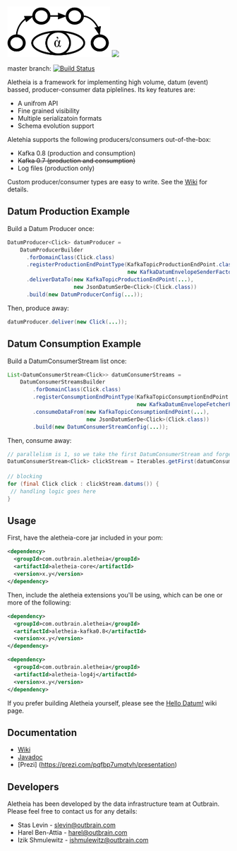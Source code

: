 <img src="/logo/Aletheia-logo.png" height="115"></img>
![](https://github.com/outbrain/Aletheia/blob/master/logo/Aletheia.png)

master branch: [![Build Status](https://travis-ci.org/outbrain/Aletheia.svg?branch=master)](https://travis-ci.org/outbrain/Aletheia)

Aletheia is a framework for implementing high volume, datum (event) bassed, producer-consumer data piplelines. Its key features are:
 * A unifrom API
 * Fine grained visibility
 * Multiple serializatoin formats
 * Schema evolution support

Aletehia supports the following producers/consumers out-of-the-box:
* Kafka 0.8 (production and consumption)
* ~~Kafka 0.7 (production and consumption)~~
* Log files (production only)

Custom producer/consumer types are easy to write. See the [Wiki](https://github.com/outbrain/Aletheia/wiki/Production-%26-Consumption-EndPoint-types) for details.

Datum Production Example
-------------------------

Build a Datum Producer once:

```java
DatumProducer<Click> datumProducer = 
    DatumProducerBuilder
      .forDomainClass(Click.class)
      .registerProductionEndPointType(KafkaTopicProductionEndPoint.class,
                                      new KafkaDatumEnvelopeSenderFactory())
      .deliverDataTo(new KafkaTopicProductionEndPoint(...), 
                     new JsonDatumSerDe<Click>(Click.class))
      .build(new DatumProducerConfig(...));
```

Then, produce away:

```java
datumProducer.deliver(new Click(...));
```

Datum Consumption Example
--------------------------

Build a DatumConsumerStream list once:

```java
List<DatumConsumerStream<Click>> datumConsumerStreams =
    DatumConsumerStreamsBuilder
        .forDomainClass(Click.class)
        .registerConsumptionEndPointType(KafkaTopicConsumptionEndPoint.class,
                                         new KafkaDatumEnvelopeFetcherFactory())
        .consumeDataFrom(new KafkaTopicConsumptionEndPoint(...), 
                         new JsonDatumSerDe<Click>(Click.class))
        .build(new DatumConsumerStreamConfig(...));
```

Then, consume away:

```java
// parallelism is 1, so we take the first DatumConsumerStream and forget about the list
DatumConsumerStream<Click> clickStream = Iterables.getFirst(datumConsumerStreams, null);

// blocking
for (final Click click : clickStream.datums()) {
 // handling logic goes here
}
```

Usage
------

First, have the aletheia-core jar included in your pom:

```xml
<dependency>
  <groupId>com.outbrain.aletheia</groupId>
  <artifactId>aletheia-core</artifactId>
  <version>x.y</version>
</dependency>
```

Then, include the aletheia extensions you'll be using, which can be one or more of the following:

```xml
<dependency>
  <groupId>com.outbrain.aletheia</groupId>
  <artifactId>aletheia-kafka0.8</artifactId>
  <version>x.y</version>
</dependency>
```

```xml
<dependency>
  <groupId>com.outbrain.aletheia</groupId>
  <artifactId>aletheia-log4j</artifactId>
  <version>x.y</version>
</dependency>
```


If you prefer building Aletheia yourself, please see the [Hello Datum!](https://github.com/outbrain/Aletheia/wiki/Hello-Datum%21) wiki page.

Documentation
--------------

*  [Wiki](https://github.com/outbrain/Aletheia/wiki)
*  [Javadoc](http://outbrain.github.io/Aletheia/)
*  [Prezi] (https://prezi.com/pqfbp7umqtvh/presentation)

Developers
----------

Aletheia has been developed by the data infrastructure team at Outbrain.   
Please feel free to contact us for any details:

* Stas Levin - <slevin@outbrain.com>
* Harel Ben-Attia - <harel@outbrain.com>
* Izik Shmulewitz - <ishmulewitz@outbrain.com>
